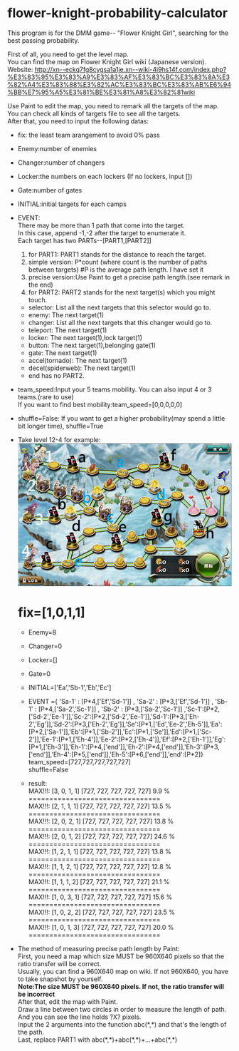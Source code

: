 # flower-knight-probability-calculator
This program is for the DMM game-- "Flower Knight Girl", searching for the best passing probability.  

First of all, you need to get the level map.  
You can find the map on Flower Knight Girl wiki (Japanese version).  
Website:
http://xn--eckq7fg8cygsa1a1je.xn--wiki-4i9hs14f.com/index.php?%E3%83%95%E3%83%A9%E3%83%AF%E3%83%BC%E3%83%8A%E3%82%A4%E3%83%88%E3%82%AC%E3%83%BC%E3%83%AB%E6%94%BB%E7%95%A5%E3%81%BE%E3%81%A8%E3%82%81wiki  

Use Paint to edit the map, you need to remark all the targets of the map. You can check all kinds of targets file to see all the targets.  
After that, you need to input the following datas:  
* fix: the least team arangement to avoid 0% pass  
* Enemy:number of enemies  
* Changer:number of changers  
* Locker:the numbers on each lockers (If no lockers, input \[\])  
* Gate:number of gates  
* INITIAL:initial targets for each camps  
* EVENT:  
There may be more than 1 path that come into the target.  
In this case, append -1,-2 after the target to enumerate it.  
Each target has two PARTs--[PART1,[PART2]]  
  1. for PART1: PART1 stands for the distance to reach the target.  
    1. simple version: P\*count (where count is the number of paths between targets) #P is the average path length. I have set it  
    2. precise version:Use Paint to get a precise path length.(see remark in the end)
  2. for PART2: PART2 stands for the next target(s) which you might touch.  
    * selector: List all the next targets that this selector would go to.  
    * enemy: The next target(1)  
    * changer: List all the next targets that this changer would go to.  
    * teleport: The next target(1)  
    * locker: The next target(1),lock target(1)  
    * button: The next target(1),belonging gate(1)  
    * gate: The next target(1)  
    * accel(tornado): The next target(1)  
    * decel(spiderweb): The next target(1)  
    * end has no PART2.  
* team_speed:Input your 5 teams mobility. You can also input 4 or 3 teams.(rare to use)  
  If you want to find best mobility:team_speed=\[0,0,0,0,0\]  
* shuffle=False:
  If you want to get a higher probability(may spend a little bit longer time), shuffle=True

* Take level 12-4 for example:  
![alt tag](https://raw.githubusercontent.com/JAG3R/flower-knight-probability-calculator/master/12-4(example).png)
  # fix=[1,0,1,1]  
  - Enemy=8  
  - Changer=0  
  - Locker=[]  
  - Gate=0  
  - INITIAL=['Ea','Sb-1','Eb','Ec']  
  - EVENT ={ 'Sa-1' : [P\*4,['Ef','Sd-1']] , 'Sa-2' : [P\*3,['Ef','Sd-1']] , 'Sb-1' : [P\*4,['Sa-2','Sc-1']] , 'Sb-2' : [P\*3,['Sa-2','Sc-1']] ,'Sc-1':[P\*2,['Sd-2','Ee-1']],'Sc-2':[P\*2,['Sd-2','Ee-1']],'Sd-1':[P\*3,['Eh-2','Eg']],'Sd-2':[P\*3,['Eh-2','Eg']],'Se':[P\*1,['Ed','Ee-2','Eh-5']],'Ea':[P\*2,['Sa-1']],'Eb':[P\*1,['Sb-2']],'Ec':[P\*1,['Se']],'Ed':[P\*1,['Sc-2']],'Ee-1':[P\*1,['Eh-4']],'Ee-2':[P\*2,['Eh-4']],'Ef':[P\*2,['Eh-1']],'Eg':[P\*1,['Eh-3']],'Eh-1':[P\*4,['end']],'Eh-2':[P\*4,['end']],'Eh-3':[P\*3,['end']],'Eh-4':[P\*5,['end']],'Eh-5':[P\*6,['end']],'end':[P\*2]}  
team_speed=\[727,727,727,727,727\]  
shuffle=False  

  - result:  
MAX!!!: [3, 0, 1, 1] [727, 727, 727, 727, 727] 9.9 %  
================================  
MAX!!!: [2, 1, 1, 1] [727, 727, 727, 727, 727] 13.5 %  
================================  
MAX!!!: [2, 0, 2, 1] [727, 727, 727, 727, 727] 13.8 %  
================================  
MAX!!!: [2, 0, 1, 2] [727, 727, 727, 727, 727] 24.6 %  
================================  
MAX!!!: [1, 2, 1, 1] [727, 727, 727, 727, 727] 13.8 %  
================================  
MAX!!!: [1, 1, 2, 1] [727, 727, 727, 727, 727] 12.8 %  
================================  
MAX!!!: [1, 1, 1, 2] [727, 727, 727, 727, 727] 21.1 %  
================================  
MAX!!!: [1, 0, 3, 1] [727, 727, 727, 727, 727] 15.6 %  
================================  
MAX!!!: [1, 0, 2, 2] [727, 727, 727, 727, 727] 23.5 %  
================================  
MAX!!!: [1, 0, 1, 3] [727, 727, 727, 727, 727] 20.0 % 
================================  


* The method of measuring precise path length by Paint:  
First, you need a map which size MUST be 960X640 pixels so that the ratio transfer will be correct.  
Usually, you can find a 960X640 map on wiki. If not 960X640, you have to take snapshot by yourself.  
**Note:The size MUST be 960X640 pixels. If not, the ratio transfer will be incorrect**  
After that, edit the map with Paint.  
Draw a line between two circles in order to measure the length of path.
And you can see the line holds ?X? pixels.  
Input the 2 arguments into the function abc(\*,\*) and that's the length of the path.  
Last, replace PART1 with abc(\*,\*)+abc(\*,\*)+...+abc(\*,\*)


